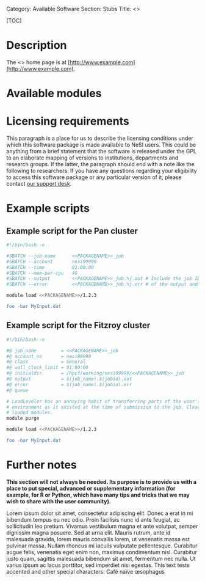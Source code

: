 Category: Available Software
Section: Stubs
Title: <<PACKAGENAME>>
<!-- The above lines, specifying the category, section and title, must be
present and always comprising the first three lines of the article. -->

[TOC]

# Description
<!--This is a placeholder for a description. Do not edit.-->

The <<PACKAGENAME>> home page is at [http://www.example.com](http://www.example.com).

# Available modules
<!--This is a placeholder for an automatically generated table. Do not edit.-->

# Licensing requirements

This paragraph is a place for us to describe the licensing conditions under
which this software package is made available to NeSI users. This could be
anything from a brief statement that the software is released under the GPL to
an elaborate mapping of versions to institutions, departments and research
groups. If the latter, the paragraph should end with a note like the following
to researchers: If you have any questions regarding your eligibility to access
this software package or any particular version of it, please contact [our
support desk](mailto:support@nesi.org.nz).

# Example scripts

## Example script for the Pan cluster

```bash
#!/bin/bash -e

#SBATCH --job-name      <<PACKAGENAME>>_job
#SBATCH --account       nesi99999
#SBATCH --time          01:00:00
#SBATCH --mem-per-cpu   4G
#SBATCH --output        <<PACKAGENAME>>_job.%j.out # Include the job ID in the names
#SBATCH --error         <<PACKAGENAME>>_job.%j.err # of the output and error files

module load <<PACKAGENAME>>/1.2.3

foo -bar MyInput.dat
```

## Example script for the Fitzroy cluster

```bash
#!/bin/bash -e

#@ job_name         = <<PACKAGENAME>>_job
#@ account_no       = nesi99999
#@ class            = General
#@ wall_clock_limit = 01:00:00
#@ initialdir       = /hpcf/working/nesi99999/<<PACKAGENAME>>_job
#@ output           = $(job_name).$(jobid).out
#@ error            = $(job_name).$(jobid).err
#@ queue

# LoadLeveler has an annoying habit of transferring parts of the user's
# environment as it existed at the time of submission to the job. Clear any
# loaded modules.
module purge

module load <<PACKAGENAME>>/1.2.3

foo -bar MyInput.dat
```

# Further notes

**This section will not always be needed. Its purpose is to provide us with a
place to put special, advanced or supplementary information (for example, for R
or Python, which have many tips and tricks that we may wish to share with the
user community).**

Lorem ipsum dolor sit amet, consectetur adipiscing elit.  Donec a erat in mi
bibendum tempus eu nec odio. Proin facilisis nunc id ante feugiat, ac
sollicitudin leo pretium. Vivamus vestibulum magna et ante volutpat, semper
dignissim magna posuere. Sed at urna elit. Mauris rutrum, ante id malesuada
gravida, lorem mauris convallis lorem, ut venenatis massa est pulvinar massa.
Nullam rhoncus mi iaculis vulputate pellentesque. Curabitur augue felis,
venenatis eget enim non, maximus condimentum nisl. Curabitur justo quam,
sagittis malesuada bibendum sit amet, fermentum nec nulla. Ut varius ipsum ac
lacus porttitor, sed imperdiet nisi egestas. This text tests accented and other
special characters: Café naïve œsophagus

